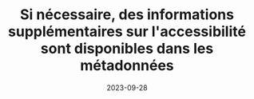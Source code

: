 ---
title: Si nécessaire, des informations supplémentaires sur l'accessibilité sont disponibles dans les métadonnées 
abstract:  
categories: 
    - "identification"
agrege: E014
opquast: N/A
indiceebook: '014'
description: "Règle n°14"
before: "012"
weight: "14"
after: "016"
actif: '1'
layout: rules
date: 2023-09-28
tags: 
    - "Accessibilité"
    - ""
objectif: 
    - "Améliorer l’accessibilité des contenus aux personnes handicapées."
Meo: 
    - "Rédiger le contenu de l'élément accessibility summary"
Controle: 
    - ""
epubcheck: 
ace: true
humancheck: true
ReadiumGoToolkit: 
Source: 
    - "SNE"
Referentiel: 
    - ""
steps: 
    - "Production numérique"
---